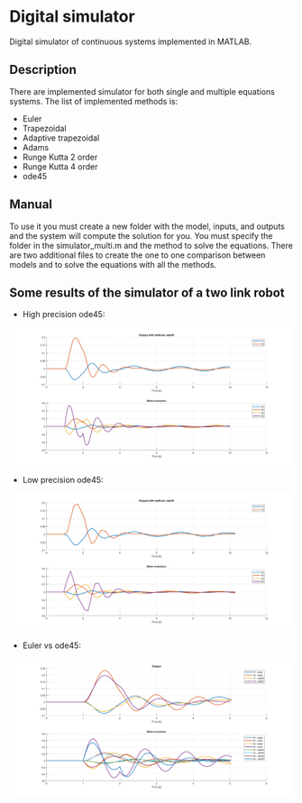 # Digital simulator
Digital simulator of continuous systems implemented in MATLAB.

## Description
There are implemented simulator for both single and multiple equations systems. The list of implemented methods is:
* Euler
* Trapezoidal
* Adaptive trapezoidal
* Adams
* Runge Kutta 2 order
* Runge Kutta 4 order
* ode45

## Manual
To use it you must create a new folder with the model, inputs, and outputs and the system will compute the solution for you. You must specify the folder in the simulator_multi.m and the method to solve the equations. There are two additional files to create the one to one comparison between models and to solve the equations with all the methods.

## Some results of the simulator of a two link robot
* High precision ode45:

![high precision ode45](https://github.com/rsanchezm98/digital-simulator/blob/master/digital_simulator/images/errorbajo.png)

* Low precision ode45:

![low precision ode45](https://github.com/rsanchezm98/digital-simulator/blob/master/digital_simulator/images/erroralto.png)

* Euler vs ode45:

![ode45 vs euler](https://github.com/rsanchezm98/digital-simulator/blob/master/digital_simulator/images/compare.png)
